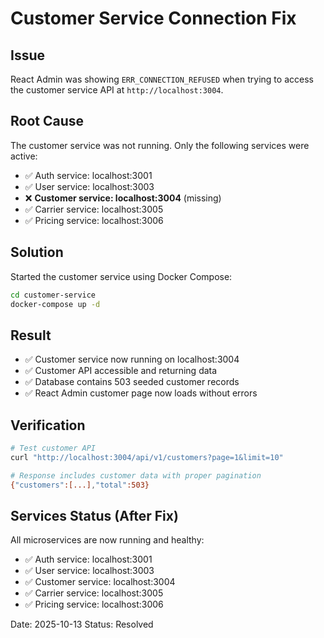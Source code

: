 # Customer Service Connection Fix

## Issue
React Admin was showing `ERR_CONNECTION_REFUSED` when trying to access the customer service API at `http://localhost:3004`.

## Root Cause
The customer service was not running. Only the following services were active:
- ✅ Auth service: localhost:3001
- ✅ User service: localhost:3003
- ❌ **Customer service: localhost:3004** (missing)
- ✅ Carrier service: localhost:3005
- ✅ Pricing service: localhost:3006

## Solution
Started the customer service using Docker Compose:

```bash
cd customer-service
docker-compose up -d
```

## Result
- ✅ Customer service now running on localhost:3004
- ✅ Customer API accessible and returning data
- ✅ Database contains 503 seeded customer records
- ✅ React Admin customer page now loads without errors

## Verification
```bash
# Test customer API
curl "http://localhost:3004/api/v1/customers?page=1&limit=10"

# Response includes customer data with proper pagination
{"customers":[...],"total":503}
```

## Services Status (After Fix)
All microservices are now running and healthy:
- ✅ Auth service: localhost:3001
- ✅ User service: localhost:3003
- ✅ Customer service: localhost:3004
- ✅ Carrier service: localhost:3005
- ✅ Pricing service: localhost:3006

Date: 2025-10-13
Status: Resolved
